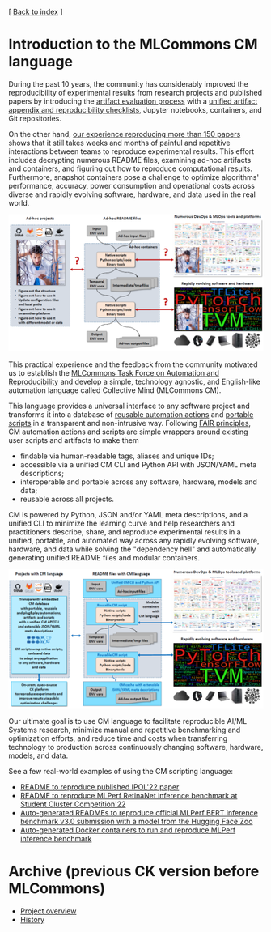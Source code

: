 [ [Back to index](README.md) ]

# Introduction to the MLCommons CM language

During the past 10 years, the community has considerably improved 
the reproducibility of experimental results from research projects and published papers
by introducing the [artifact evaluation process](https://cTuning.org/ae) 
with a [unified artifact appendix and reproducibility checklists](https://github.com/mlcommons/ck/blob/master/docs/artifact-evaluation/checklist.md), 
Jupyter notebooks, containers, and Git repositories. 

On the other hand, [our experience reproducing more than 150 papers](https://learning.acm.org/techtalks/reproducibility)
shows that it still takes weeks and months of painful and
repetitive interactions between teams to reproduce experimental results. 
This effort includes decrypting numerous README files, examining ad-hoc artifacts 
and containers, and figuring out how to reproduce computational results.
Furthermore, snapshot containers pose a challenge to optimize algorithms' performance, 
accuracy, power consumption and operational costs across diverse 
and rapidly evolving software, hardware, and data used in the real world.

![](https://raw.githubusercontent.com/ctuning/ck-guide-images/master/cm-ad-hoc-projects.png)

This practical experience and the feedback from the community motivated 
us to establish the [MLCommons Task Force on Automation and Reproducibility](taskforce.md)
and develop a simple, technology agnostic, and English-like automation language called Collective Mind (MLCommons CM).

This language provides a universal interface to any software project and transforms it 
into a database of [reusable automation actions](list_of_automations.md) 
and [portable scripts]( https://github.com/mlcommons/ck/tree/master/cm-mlops/script )
in a transparent and non-intrusive way.
Following [FAIR principles](https://www.go-fair.org/fair-principles), CM automation actions and scripts 
are simple wrappers around existing user scripts and artifacts to make them
* findable via human-readable tags, aliases and unique IDs;
* accessible via a unified CM CLI and Python API with JSON/YAML meta descriptions;
* interoperable and portable across any software, hardware, models and data;
* reusable across all projects.

CM is powered by Python, JSON and/or YAML meta descriptions, and a unified CLI
to minimize the learning curve and help researchers and practitioners describe, share, and reproduce experimental results 
in a unified, portable, and automated way across any rapidly evolving software, hardware, and data
while solving the "dependency hell" and automatically generating unified README files and modular containers.

![](https://raw.githubusercontent.com/ctuning/ck-guide-images/master/cm-unified-projects.png)

Our ultimate goal is to use CM language to facilitate reproducible AI/ML Systems research, 
minimize manual and repetitive benchmarking and optimization efforts, 
and reduce time and costs when transferring technology to production
across continuously changing software, hardware, models, and data.


See a few real-world examples of using the CM scripting language:
- [README to reproduce published IPOL'22 paper](cm-mlops/script/app-ipol-reproducibility-2022-439)
- [README to reproduce MLPerf RetinaNet inference benchmark at Student Cluster Competition'22](docs/tutorials/sc22-scc-mlperf.md)
- [Auto-generated READMEs to reproduce official MLPerf BERT inference benchmark v3.0 submission with a model from the Hugging Face Zoo](https://github.com/mlcommons/submissions_inference_3.0/tree/main/open/cTuning/code/huggingface-bert/README.md)
- [Auto-generated Docker containers to run and reproduce MLPerf inference benchmark](cm-mlops/script/app-mlperf-inference/dockerfiles/retinanet)




# Archive (previous CK version before MLCommons)

* [Project overview](misc/overview.md)
* [History](misc/history.md)
